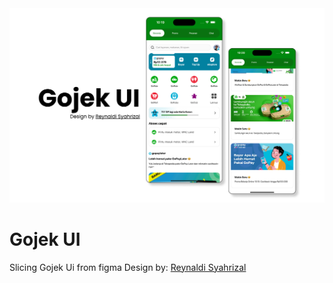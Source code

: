 <img src="readme_assets/preview.png">

# Gojek UI

Slicing Gojek Ui from figma
Design by: [Reynaldi Syahrizal](https://www.figma.com/community/file/1036142726995177926)

